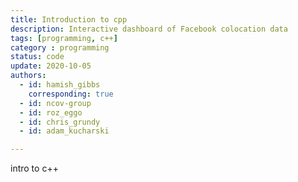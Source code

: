 ```yaml
---
title: Introduction to cpp
description: Interactive dashboard of Facebook colocation data
tags: [programming, c++] 
category : programming
status: code
update: 2020-10-05
authors:
  - id: hamish_gibbs
    corresponding: true
  - id: ncov-group
  - id: roz_eggo
  - id: chris_grundy
  - id: adam_kucharski

---
```


intro to c++
